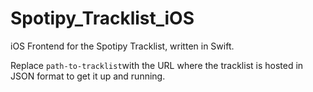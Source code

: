 # Spotipy_Tracklist_iOS
iOS Frontend for the Spotipy Tracklist, written in Swift.

Replace ```path-to-tracklist```with the URL where the tracklist is hosted in JSON format to get it up and running.
